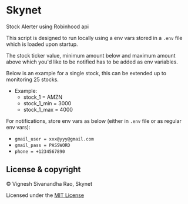 # Skynet
Stock Alerter using Robinhood api

This script is designed to run locally using a env vars stored in a `.env` file which is loaded upon startup.

The stock ticker value, minimum amount below and maximum amount above which you'd like to be notified has to be added as env variables. 

Below is an example for a single stock, this can be extended up to monitoring 25 stocks.

- Example: 
    - stock_1 = AMZN
    - stock_1_min = 3000
    - stock_1_max = 4000

For notifications, store env vars as below (either in `.env` file or as regular env vars):
  - `gmail_user = xxx@yyy@gmail.com`
  - `gmail_pass = PASSWORD`
  - `phone = +1234567890`

## License & copyright

&copy; Vignesh Sivanandha Rao, Skynet

Licensed under the [MIT License](LICENSE)
